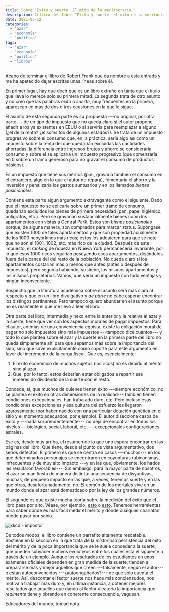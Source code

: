 ```yaml
---
title: Sobre "Éxito y suerte. El mito de la meritocracia."
description: Crítica del libro "Éxito y suerte, el mito de la meritocracia" de Robert Frank
date: 2021-06-12
categories:
  - "azar"
  - "economía"
  - "política"
tags:
  - "azar"
  - "economía"
  - "política"
  - "libros"
---
```


Acabo de terminar el libro de Robert Frank que da nombre a esta entrada y me ha apetecido dejar escritas unas líneas sobre él.

En primer lugar, hay que decir que es un libro extraño en tanto que el título que lleva lo merece solo su primera mitad. La segunda trata de otro asunto y no creo que las palabras _éxito_ o _suerte_, muy frecuentes en la primera, aparezcan en más de dos o tres ocasiones en la que le sigue.

El asunto de esta segunda parte es su propuesta ---no original, por otra parte--- de un tipo de impuesto que no queda claro si el autor propone añadir a los ya existentes en EEUU o si serviría para reemplazar a alguno (¿el de la renta? ¿el _sales tax_ de algunos estados?). Se trata de un impuesto progresivo sobre el consumo que, en la práctica, sería algo así como un impuesto sobre la renta del que quedarían excluidas las cantidades ahorradas: la diferencia entre ingresos brutos y ahorro se consideraría consumo y sobre él se aplicaría un impuesto progresivo (que comenzaría en 0 sobre un tramo generoso para no gravar el consumo de productos básicos).

Es un impuesto que tiene sus méritos (p.e., gravaría también el consumo en el extranjero, algo en lo que el autor no repara), fomentaría el ahorro y la inversión y penalizaría los gastos suntuarios y en los llamados _bienes posicionales_.

Contiene esta parte algún argumento extravagante como el siguiente. Dado que el impuesto no se aplicaría sobre un primer tramo de consumo, quedarían excluídos los bienes de primera necesidad (pan, papel higiénico, bolígrafos, etc.). Pero se gravarían sustancialmente bienes como los apartamentos con vistas a Central Park. Estos son _bienes posicionales_ porque, de alguna manera, son comprados para marcar status. Supóngase que existen 1000 de tales apartamentos y que son propiedad acualmente de los 1000 neoyorkinos más ricos; estos los adquieren para que se note que no son el 1001, 1002, etc. más rico de la ciudad. Después de este impuesto, el _ranking_ de riqueza en Nueva York permanecería invariante, por lo que esos 1000 ricos seguirían poseyendo esos apartamentos, dejándolos fuera del alcance del del resto de la población. No queda claro si los apartamentos costarían más o menos que antes (antes o después de impuestos), pero seguiría habiendo, sostiene, los mismos apartamentos y los mismos propietarios. Vamos, que sería un impuesto con todo ventajas y ningún inconveniente.

Sospecho que la literatura académica sobre el asunto será más clara al respecto y que en un libro divulgativo y _de parte_ no cabe esperar encontrar los distingos pertinentes. Pero tampoco quiero abundar en el asunto porque no es realmente el que me llevó a leer el libro.

Otra parte del libro, intermedia y nexo entre la anterior y la relativa al azar y la suerte, tiene que ver con los aspectos morales de pagar impuestos. Para el autor, además de una conveniencia egoísta, existe la obligación moral de pagar no solo impuestos sino más impuestos ---tampoco dice cuántos--- y todo lo que plantea sobre el azar y la suerte en la primera parte del libro no queda simplemente ahí para que sepamos más sobre la importancia del sino, sino que sirve explícitamente como soporte para este argumento en favor del incremento de la carga fiscal. Que es, esencialmente:

1. El éxito económico de muchos sujetos (los ricos) no es debido al mérito sino al azar.
2. Que, por lo tanto, estos deberían estar obligados a repartir ese inmerecido dividendo de la suerte con el resto.

Concede, sí, que muchos de quienes tienen éxito ---siempre económico, no se plantea el éxito en otras dimensiones de la realidad--- también tienen condiciones excepcionales, han trabajado duro, etc. Pero incluso esas condiciones excepcionales y esa cultura del esfuerzo les llegaron azarosamente (por haber nacido con una particular dotación genética en el sitio y el momento adecuados, por ejemplo). El autor disecciona casos de éxito y ---nada sorprendentemente--- no deja de encontrar en todos los niveles ---biológico, social, laboral, etc.--- excepcionales configuraciones astrales.

Ese es, desde muy arriba, el resumen de lo que uno espera encontrar en las páginas del libro. Que tiene, desde el punto de vista argumentativo, dos serios defectos. El primero es que se centra en casos ---muchos--- en los que determinados personajes se encontraron en coyunturas rubiconianas, infrecuentes y de muy alto impacto ---y en las que, obviamente, los hados les resultaron favorables---. Sin embargo, para la mayor parte de nosotros, el azar se manifiesta de manera distinta: una secuencia de disyuntivas, muchas, de pequeño impacto en las que, a veces, tenemos suerte y en las que otras, desafortunadamente, no. El común de los mortales vive en un mundo donde el azar está domesticado por la ley de los grandes números.

El segundo es que existe mucha teoría sobre la medición del éxito que el libro pasa por alto. Véase, por ejemplo, [esto](https://marginalrevolution.com/marginalrevolution/2016/10/performance-pay-nobel.html) o [esto](https://www.datanalytics.com/2018/05/29/guasa-tiene-que-habiendo-tanto-economista-por-ahi-tenga-yo-que-escribir-esta-cosa-hoy/). Tenemos herramientas para saber dónde es más fácil medir el mérito y dónde cualquier charlatán puede pasar por sabio.

![xkcd - impostor](/images/impostor.png)

De todos modos, el libro contiene un parrafito altamente rescatable. Sostiene en la sección en la que trata de la _misteriosa_ persistencia del mito del mérito y de la poca importancia que se le suele conceder a la suerte, que pueden subyacer motivos evolutivos entre los cuales está el siguiente a través de un ejemplo. Aunque los resultados de los estudiantes en unos exámenes oficiales dependen en gran medida de la suerte, tienden a prepararse más y mejor aquellos que creen ---falsamente, según el autor--- o están autoconvencidos ---¿autoengañados?--- de que solo cuenta el mérito. Así, descontar el factor suerte nos hace más concienzudos, nos motiva a trabajar más duro y, en última instancia, a obtener mejores resultados que aquellos que dando al factor aleatorio la importancia que _realmente_ tiene y obrando en coherente consecuencia, vaguean.

Educadores del mundo, tomad nota.